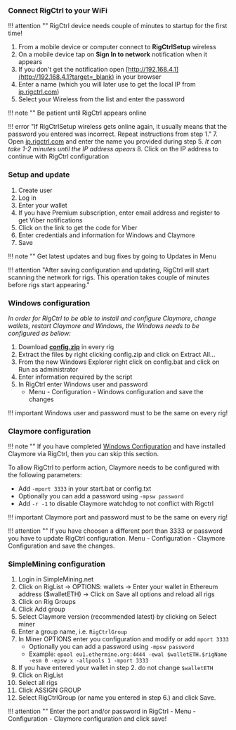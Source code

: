 ### Connect RigCtrl to your WiFi

!!! attention ""
    RigCtrl device needs couple of minutes to startup for the first time!

1. From a mobile device or computer connect to **RigCtrlSetup** wireless
2. On a mobile device tap on **Sign In to network** notification when it appears
4. If you don't get the notification open [http://192.168.4.1](http://192.168.4.1?target=_blank) in your browser
5. Enter a name (which you will later use to get the local IP from [ip.rigctrl.com](https://ip.rigctrl.com?target=_blank))
6. Select your Wireless from the list and enter the password

!!! note ""
    Be patient until RigCtrl appears online

!!! error "If RigCtrlSetup wireless gets online again, it usually means that the password you entered was incorrect. Repeat instructions from step 1."
7. Open [ip.rigctrl.com](https://ip.rigctrl.com?target=_blank) and enter the name you provided during step 5. _It can take 1-2 minutes until the IP address apears_
8. Click on the IP address to continue with RigCtrl configuration

### Setup and update

1. Create user
2. Log in
3. Enter your wallet
4. If you have Premium subscription, enter email address and register to get Viber notifications
5. Click on the link to get the code for Viber
6. Enter credentials and information for Windows and Claymore
7. Save

!!! note ""
    Get latest updates and bug fixes by going to Updates in Menu

!!! attention "After saving configuration and updating, RigCtrl will start scanning the network for rigs. This operation takes couple of minutes before rigs start appearing."

### Windows configuration

_In order for RigCtrl to be able to install and configure Claymore, change wallets, restart Claymore and Windows, the Windows needs to be configured as bellow:_

1. Download **[config.zip](https://rigctrl.com/dl/config.zip?target=_blank)** in every rig
2. Extract the files by right clicking config.zip and click on Extract All...
3. From the new Windows Explorer right click on config.bat and click on Run as administrator
4. Enter information required by the script
5. In RigCtrl enter Windows user and password
    - Menu - Configuration - Windows configuration and save the changes

!!! important
    Windows user and password must to be the same on every rig!

### Claymore configuration

!!! note ""
    If you have completed [Windows Configuration](/installation#windows-configuration) and have installed Claymore via RigCtrl, then you can skip this section.

To allow RigCtrl to perform action, Claymore needs to be configured with the following parameters:

- Add `-mport 3333` in your start.bat or config.txt
- Optionally you can add a password using `-mpsw password`
- Add `-r -1` to disable Claymore watchdog to not conflict with Rigctrl

!!! important
    Claymore port and password must to be the same on every rig!

!!! attention ""
    If you have choosen a different port than 3333 or password you have to update RigCtrl configuration. Menu - Configuration - Claymore Configuration and save the changes.

### SimpleMining configuration

1. Login in SimpleMining.net
2. Click on RigList -> OPTIONS: wallets -> Enter your wallet in Ethereum address ($walletETH) -> Click on Save all options and reload all rigs
3. Click on Rig Groups
4. Click Add group
5. Select Claymore version (recommended latest) by clicking on Select miner
6. Enter a group name, i.e. `RigCtrlGroup`
7. In Miner OPTIONS enter you configuration and modify or add `mport 3333`
    - Optionally you can add a password using `-mpsw password`
    - Example: `epool eu1.ethermine.org:4444 -ewal $walletETH.$rigName -esm 0 -epsw x -allpools 1 -mport 3333`
8. If you have entered your wallet in step 2. do not change `$walletETH`
9. Click on RigList
10. Select all rigs
11. Click ASSIGN GROUP
12. Select RigCtrlGroup (or name you entered in step 6.) and click Save.

!!! attention ""
    Enter the port and/or password in RigCtrl - Menu - Configuration - Claymore configuration and click save!